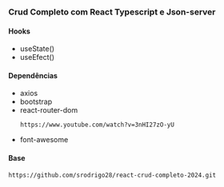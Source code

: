 ### Crud Completo com React Typescript e Json-server

#### Hooks
  * useState()
  * useEfect()

#### Dependências
  * axios
  * bootstrap
  * react-router-dom
    ```
    https://www.youtube.com/watch?v=3nHI27zO-yU
    ```
  * font-awesome

  #### Base
  ```
  https://github.com/srodrigo28/react-crud-completo-2024.git
  ```

